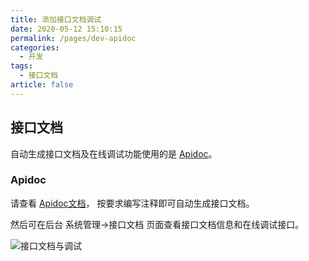 ```yaml
---
title: 添加接口文档调试
date: 2020-05-12 15:10:15
permalink: /pages/dev-apidoc
categories: 
  - 开发
tags: 
  - 接口文档
article: false
---
```


## 接口文档

自动生成接口文档及在线调试功能使用的是 [Apidoc](https://gitee.com/hg-code/apidoc-php)。  

### Apidoc

请查看 [Apidoc文档](https://gitee.com/hg-code/apidoc-php)， 按要求编写注释即可自动生成接口文档。  

然后可在后台 系统管理->接口文档 页面查看接口文档信息和在线调试接口。

<img :src="$withBase('/img/dev/apidoc.jpg')" alt="接口文档与调试">
